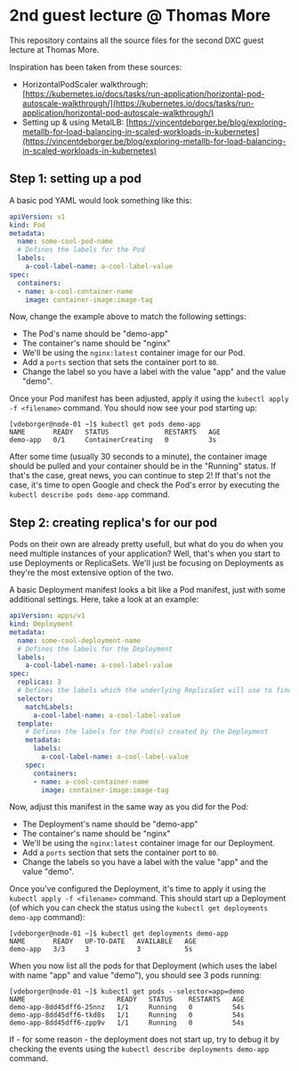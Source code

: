 # 2nd guest lecture @ Thomas More

This repository contains all the source files for the second DXC guest lecture at Thomas More.

Inspiration has been taken from these sources:
- HorizontalPodScaler walkthrough: [https://kubernetes.io/docs/tasks/run-application/horizontal-pod-autoscale-walkthrough/](https://kubernetes.io/docs/tasks/run-application/horizontal-pod-autoscale-walkthrough/)
- Setting up & using MetalLB: [https://vincentdeborger.be/blog/exploring-metallb-for-load-balancing-in-scaled-workloads-in-kubernetes](https://vincentdeborger.be/blog/exploring-metallb-for-load-balancing-in-scaled-workloads-in-kubernetes)

## Step 1: setting up a pod

A basic pod YAML would look something like this:

```yaml
apiVersion: v1
kind: Pod
metadata:
  name: some-cool-pod-name
  # Defines the labels for the Pod
  labels:
    a-cool-label-name: a-cool-label-value
spec:
  containers:
  - name: a-cool-container-name
    image: container-image:image-tag
```

Now, change the example above to match the following settings:
- The Pod's name should be "demo-app"
- The container's name should be "nginx"
- We'll be using the `nginx:latest` container image for our Pod.
- Add a `ports` section that sets the container port to `80`.
- Change the label so you have a label with the value "app" and the value "demo". 

Once your Pod manifest has been adjusted, apply it using the `kubectl apply -f <filename>` command. You should now see your pod starting up:

```shell
[vdeborger@node-01 ~]$ kubectl get pods demo-app
NAME       READY   STATUS              RESTARTS   AGE
demo-app   0/1     ContainerCreating   0          3s
```

After some time (usually 30 seconds to a minute), the container image should be pulled and your container should be in the "Running" status. If that's the case, great news, you can continue to step 2! If that's not the case, it's time to open Google and check the Pod's error by executing the `kubectl describe pods demo-app` command.

## Step 2: creating replica's for our pod

Pods on their own are already pretty usefull, but what do you do when you need multiple instances of your application? Well, that's when you start to use Deployments or ReplicaSets. We'll just be focusing on Deployments as they're the most extensive option of the two.

A basic Deployment manifest looks a bit like a Pod manifest, just with some additional settings. Here, take a look at an example:

```yaml
apiVersion: apps/v1
kind: Deployment
metadata:
  name: some-cool-deployment-name
  # Defines the labels for the Deployment
  labels:
    a-cool-label-name: a-cool-label-value
spec:
  replicas: 3
  # Defines the labels which the underlying ReplicaSet will use to find the Pods that are created for this Deployment. Must match the labels in the template below.
  selector:
    matchLabels:
      a-cool-label-name: a-cool-label-value
  template:
    # Defines the labels for the Pod(s) created by the Deployment
    metadata:
      labels:
        a-cool-label-name: a-cool-label-value
    spec:
      containers:
      - name: a-cool-container-name
        image: container-image:image-tag
```

Now, adjust this manifest in the same way as you did for the Pod:
- The Deployment's name should be "demo-app"
- The container's name should be "nginx"
- We'll be using the `nginx:latest` container image for our Deployment.
- Add a `ports` section that sets the container port to `80`.
- Change the labels so you have a label with the value "app" and the value "demo". 

Once you've configured the Deployment, it's time to apply it using the `kubectl apply -f <filename>` command. This should start up a Deployment (of which you can check the status using the `kubectl get deployments demo-app` command):

```shell
[vdeborger@node-01 ~]$ kubectl get deployments demo-app
NAME       READY   UP-TO-DATE   AVAILABLE   AGE
demo-app   3/3     3            3           5s
```

When you now list all the pods for that Deployment (which uses the label with name "app" and value "demo"), you should see 3 pods running:

```shell
[vdeborger@node-01 ~]$ kubectl get pods --selector=app=demo
NAME                       READY   STATUS    RESTARTS   AGE
demo-app-8dd45dff6-25nnz   1/1     Running   0          54s
demo-app-8dd45dff6-tkd8s   1/1     Running   0          54s
demo-app-8dd45dff6-zpp9v   1/1     Running   0          54s
```

If - for some reason - the deployment does not start up, try to debug it by checking the events using the `kubectl describe deployments demo-app` command.